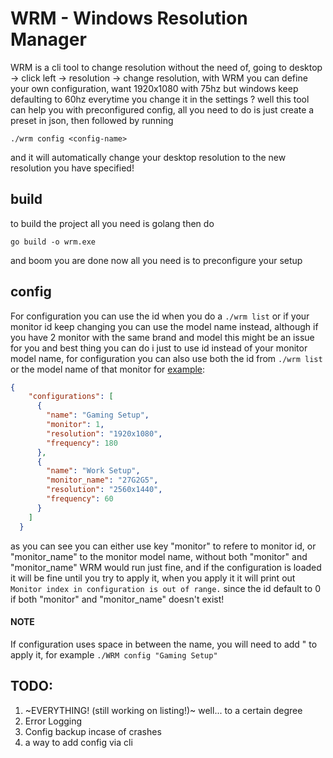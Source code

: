 # WRM - Windows Resolution Manager
WRM is a cli tool to change resolution without the need of, going to desktop -> click left -> resolution -> change resolution, with WRM you can define your own configuration, want 1920x1080 with 75hz but windows keep defaulting to 60hz everytime you change it in the settings ? well this tool can help you with preconfigured config, all you need to do is just create a preset in json, then followed by running 
```
./wrm config <config-name>
```
and it will automatically change your desktop resolution to the new resolution you have specified!

## build
to build the project all you need is golang then do 
```
go build -o wrm.exe
```
and boom you are done now all you need is to preconfigure your setup

## config
For configuration you can use the id when you do a `./wrm list` or if your monitor id keep changing you can use the model name instead, although if you have 2 monitor with the same brand and model this might be an issue for you and best thing you can do i just to use id instead of your monitor model name, for configuration you can also use both the id from `./wrm list` or the model name of that monitor for [example](https://github.com/onixldlc/WRM/blob/main/config.json):
```json
{
    "configurations": [
      {
        "name": "Gaming Setup",
        "monitor": 1,
        "resolution": "1920x1080",
        "frequency": 180
      },
      {
        "name": "Work Setup",
        "monitor_name": "27G2G5",
        "resolution": "2560x1440",
        "frequency": 60
      }
    ]
  }
```

as you can see you can either use key "monitor" to refere to monitor id, or "monitor_name" to the monitor model name, without both "monitor" and "monitor_name" WRM would run just fine, and if the configuration is loaded it will be fine until you try to apply it, when you apply it it will print out `Monitor index in configuration is out of range.` since the id default to 0 if both "monitor" and "monitor_name" doesn't exist!

#### NOTE
If configuration uses space in between the name, you will need to add " to apply it, for example `./WRM config "Gaming Setup"` 

## TODO:
1. ~EVERYTHING! (still working on listing!)~ well... to a certain degree
2. Error Logging
3. Config backup incase of crashes
4. a way to add config via cli

